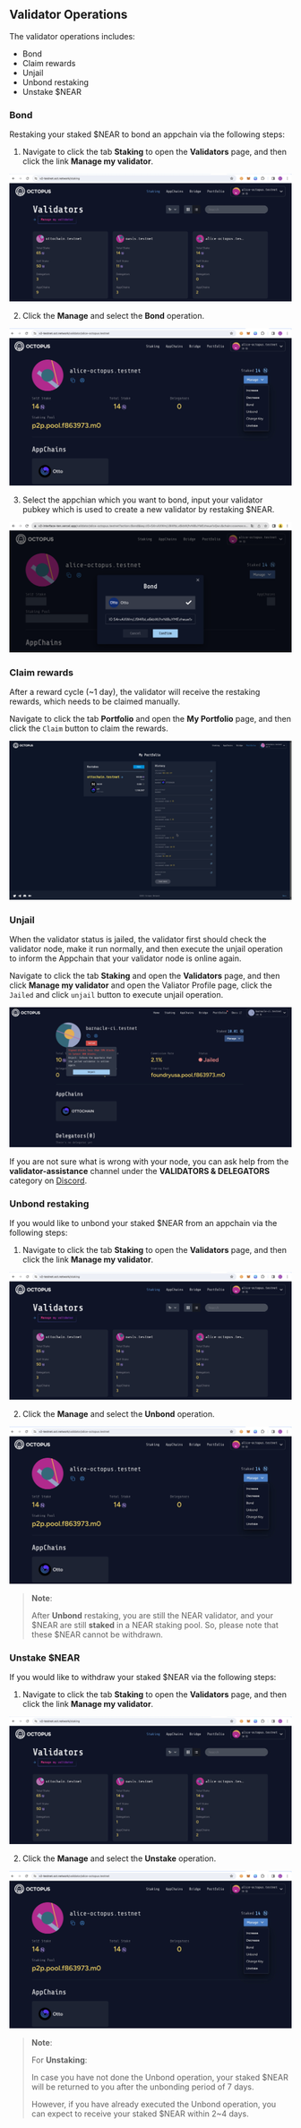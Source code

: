 ## Validator Operations

The validator operations includes:

* Bond
* Claim rewards
* Unjail
* Unbond restaking
* Unstake $NEAR

### Bond

Restaking your staked $NEAR to bond an appchain via the following steps:

1. Navigate to click the tab **Staking** to open the **Validators** page, and then click the link **Manage my validator**.

![validator](../../images/maintain/v2/v2_validators.jpg)

2. Click the **Manage** and select the **Bond** operation.

![validator manage](../../images/maintain/v2/v2_validator_manage.jpg)

3. Select the appchian which you want to bond, input your validator pubkey which is used to create a new validator by restaking $NEAR.

![Restaking bond](../../images/maintain/v2/v2_validator_bond_key.jpg)

### Claim rewards

After a reward cycle (~1 day), the validator will receive the restaking rewards, which needs to be claimed manually.

Navigate to click the tab **Portfolio** and open the **My Portfolio** page, and then click the `Claim` button to claim the rewards.

![claim rewards](../../images/maintain/v2/v2_claim_rewards.jpg)

### Unjail

When the validator status is jailed, the validator first should check the validator node, make it run normally, and then execute the unjail operation to inform the Appchain that your validator node is online again.

Navigate to click the tab **Staking** and open the **Validators** page, and then click **Manage my validator** and open the Valiator Profile page, click the `Jailed` and click `unjail` button to execute unjail operation.

![jailed unjail](../../images/maintain/v2/v2_validator_jailed_unjail.jpg)

If you are not sure what is wrong with your node, you can ask help from the **validator-assistance** channel under the **VALIDATORS & DELEGATORS** category on [Discord](https://discord.gg/6GTJBkZA9Q).

### Unbond restaking

If you would like to unbond your staked $NEAR from an appchain via the following steps:

1. Navigate to click the tab **Staking** to open the **Validators** page, and then click the link **Manage my validator**.

![validator](../../images/maintain/v2/v2_validators.jpg)

2. Click the **Manage** and select the **Unbond** operation.

![validator manage](../../images/maintain/v2/v2_validator_manage.jpg)

>
> **Note**: 
> 
> After **Unbond** restaking, you are still the NEAR validator, and your $NEAR are still **staked** in a NEAR staking pool. So, please note that these $NEAR cannot be withdrawn.

### Unstake $NEAR

If you would like to withdraw your staked $NEAR via the following steps:

1. Navigate to click the tab **Staking** to open the **Validators** page, and then click the link **Manage my validator**.

![validator](../../images/maintain/v2/v2_validators.jpg)

2. Click the **Manage** and select the **Unstake** operation.

![validator manage](../../images/maintain/v2/v2_validator_manage.jpg)

>
> **Note**: 
> 
> For **Unstaking**:
>
> In case you have not done the Unbond operation, your staked $NEAR will be returned to you after the unbonding period of 7 days.
>
> However, if you have already executed the Unbond operation, you can expect to receive your staked $NEAR within 2~4 days.
